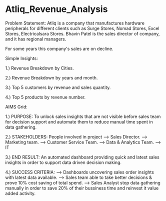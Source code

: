 # Atliq_Revenue_Analysis
Problem Statement: 
	Atliq is a company that manufactures hardware peripherals for different clients such as
Surge Stores, Nomad Stores, Excel Stores, Electricalsara Stores. Bhavin Patel is the sales director of company,
and it has regional managers.

For some years this company's sales are on decline.

Simple Insights:
 
1.) Revenue Breakdown by Cities.
 
2.) Revenue Breakdown by years and month.
 
3.) Top 5 customers by revenue and sales quantity.
 
4.) Top 5 products by revenue number.


AIMS Grid:

1.) PURPOSE:
	To unlock sales insights that are not visible before sales team for decision support
and automate them to reduce manual time spent in data gathering.

2.) STAKEHOLDERS:
	People involved in project
--> Sales Director.
--> Marketing team.
--> Customer Service Team.
--> Data & Analytics Team.
--> IT

3.) END RESULT:
	An automated dashboard providing quick and latest sales insights in order to support data driven decision making.

4.) SUCCESS CRITERIA:
	--> Dashboards uncovering sales order insights with latest data available.
	--> Sales team able to take better decisions & prove 10% cost saving of total spend.
	--> Sales Analyst stop data gathering manually in order to save 20% of their bussiness time and reinvest 
		it value added activity.
